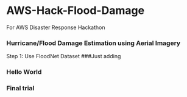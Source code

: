 # AWS-Hack-Flood-Damage
For AWS Disaster Response Hackathon

### Hurricane/Flood Damage Estimation using Aerial Imagery
Step 1: Use FloodNet Dataset
###Just adding

### Hello World

### Final trial